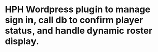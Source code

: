 # HPH Wordpress plugin to manage sign in, call db to confirm player status, and handle dynamic roster display. 
